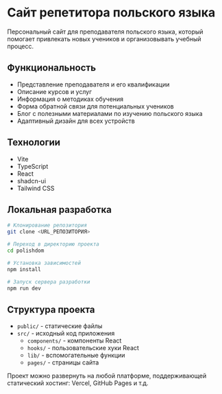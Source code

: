 # Сайт репетитора польского языка

Персональный сайт для преподавателя польского языка, который помогает привлекать новых учеников и организовывать учебный процесс.

## Функциональность

- Представление преподавателя и его квалификации
- Описание курсов и услуг
- Информация о методиках обучения
- Форма обратной связи для потенциальных учеников
- Блог с полезными материалами по изучению польского языка
- Адаптивный дизайн для всех устройств

## Технологии

- Vite
- TypeScript
- React
- shadcn-ui
- Tailwind CSS

## Локальная разработка

```sh
# Клонирование репозитория
git clone <URL_РЕПОЗИТОРИЯ>

# Переход в директорию проекта
cd polishdom

# Установка зависимостей
npm install

# Запуск сервера разработки
npm run dev
```

## Структура проекта

- `public/` - статические файлы
- `src/` - исходный код приложения
  - `components/` - компоненты React
  - `hooks/` - пользовательские хуки React
  - `lib/` - вспомогательные функции
  - `pages/` - страницы сайта

Проект можно развернуть на любой платформе, поддерживающей статический хостинг: Vercel, GitHub Pages и т.д.
